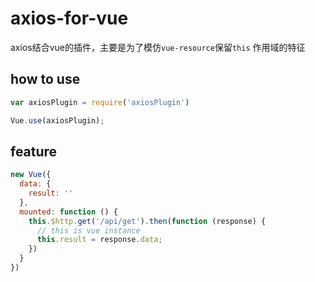 # axios-for-vue
axios结合vue的插件，主要是为了模仿`vue-resource`保留`this` 作用域的特征

## how to use
```js
var axiosPlugin = require('axiosPlugin')

Vue.use(axiosPlugin);
```

## feature
```js
new Vue({
  data: {
    result: '' 
  },
  mounted: function () {
    this.$http.get('/api/get').then(function (response) {
      // this is vue instance
      this.result = response.data; 
    })
  }
})
```

